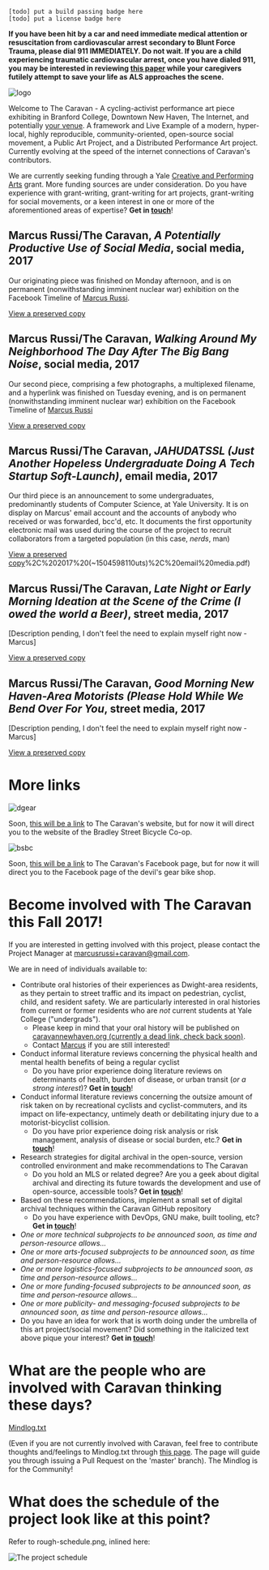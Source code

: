 `[todo] put a build passing badge here`  
`[todo] put a license badge here`

__If you have been hit by a car and need immediate medical attention or resuscitation from cardiovascular arrest secondary to Blunt Force Trauma, please dial 911 IMMEDIATELY. Do not wait. If you are a child experiencing traumatic cardiovascular arrest, once you have dialed 911, you may be interested in reviewing [this paper](https://github.com/marcusrussi/caravan/blob/master/Resources/Academic-Papers/1484.full.pdf) while your caregivers futilely attempt to save your life as ALS approaches the scene.__

![logo]

Welcome to The Caravan - A cycling-activist performance art piece exhibiting in Branford College, Downtown New Haven, The Internet, and potentially [your venue](mailto:marcusrussi+caravan@gmail.com). A framework and Live Example of a modern, hyper-local, highly reproducible, community-oriented, open-source social movement, a Public Art Project, and a Distributed Performance Art project. Currently evolving at the speed of the internet connections of Caravan's contributors.

We are currently seeking funding through a Yale [Creative and Performing Arts](creativeandperformingarts.yale.edu/cpa-guidelines) grant. More funding sources are under consideration. Do you have experience with grant-writing, grant-writing for art projects, grant-writing for social movements, or a keen interest in one or more of the aforementioned areas of expertise? __Get in [touch](mailto:marcusrussi+caravan@gmail.com)__!

## Marcus Russi/The Caravan, _A Potentially Productive Use of Social Media_, social media, 2017

Our originating piece was finished on Monday afternoon, and is on permanent (nonwithstanding imminent nuclear war) exhibition on the Facebook Timeline of [Marcus Russi](https://www.facebook.com/marcus.russi).

[View a preserved copy](https://github.com/marcusrussi/caravan/blob/master/Finished-Artwork/Marcus%20Russi%20%26%20The%20Caravan%2C%20%22A%20Potentially%20Productive%20Use%20of%20Social%20Media%22%2C%202017%20(~%201504543320uts)%2C%20social%20media)

## Marcus Russi/The Caravan, _Walking Around My Neighborhood The Day After The Big Bang Noise_, social media, 2017

Our second piece, comprising a few photographs, a multiplexed filename, and a hyperlink was finished on Tuesday evening, and is on permanent (nonwithstanding imminent nuclear war) exhibition on the Facebook Timeline of [Marcus Russi](https://www.facebook.com/marcus.russi)

[View a preserved copy](https://github.com/marcusrussi/caravan/blob/master/Finished-Artwork/Marcus%20Russi%20%26%20The%20Caravan%2C%20%22Walking%20Around%20My%20Neighborhood%20The%20Day%20After%20The%20Big%20Bang%20Noise%22%2C%202017%20(~1504562400uts)%2C%20social%20media.pdf)

## Marcus Russi/The Caravan, _JAHUDATSSL (Just Another Hopeless Undergraduate Doing A Tech Startup Soft-Launch)_, email media, 2017

Our third piece is an announcement to some undergraduates, predominantly students of Computer Science, at Yale University. It is on display on Marcus' email account and the accounts of anybody who received or was forwarded, bcc'd, etc. It documents the first opportunity electronic mail was used during the course of the project to recruit collaborators from a targeted population (in this case, _nerds_, man)

[View a preserved copy](https://github.com/marcusrussi/caravan/blob/master/Finished-Artwork/Gmail%20-%20Marcus%20Russi%20%26%20The%20Caravan%2C%20JAHUD...tartup%20Soft-Launch)%2C%202017%20(~1504598110uts)%2C%20email%20media.pdf)

## Marcus Russi/The Caravan, _Late Night or Early Morning Ideation at the Scene of the Crime (I owed the world a Beer)_, street media, 2017

[Description pending, I don't feel the need to explain myself right now -Marcus]

[View a preserved copy](https://github.com/marcusrussi/caravan/blob/master/Finished-Artwork/Marcus%20Russi%20%26%20The%20Caravan%2C%20%22Late%20Night%20or%20Early%20Morning%20Ideation%20at%20the%20Scene%20of%20the%20Crime%20(I%20owed%20the%20world%20a%20Beer)%22%2C%202017%2C%20street%20media.pdf)

## Marcus Russi/The Caravan, _Good Morning New Haven-Area Motorists (Please Hold While We Bend Over For You_, street media, 2017

[Description pending, I don't feel the need to explain myself right now -Marcus]

[View a preserved copy](https://github.com/marcusrussi/caravan/blob/master/Finished-Artwork/Marcus%20Russi%20%26%20The%20Caravan%2C%20%22Good%20Morning%20New%20Haven-Area%20Motorists%20(Please%20Hold%20While%20We%20Bend%20Over%20For%20You)%22%2C%202017%2C%20street%20media.pdf)

# More links

![dgear]

Soon, [this will be a link](http://bsbc.co/) to The Caravan's website, but for now it will direct you to the website of the Bradley Street Bicycle Co-op.

![bsbc]

Soon, [this will be a link](https://www.facebook.com/thedevilsgear/) to The Caravan's Facebook page, but for now it will direct you to the Facebook page of the devil's gear bike shop.

# Become involved with The Caravan this Fall 2017!

If you are interested in getting involved with this project, please contact the Project Manager at [marcusrussi+caravan@gmail.com](mailto:marcusrussi+caravan@gmail.com).

We are in need of individuals available to:

- Contribute oral histories of their experiences as Dwight-area residents, as they pertain to street traffic and its impact on pedestrian, cyclist, child, and resident safety. We are particularly interested in oral histories from current or former residents who are _not_ current students at Yale College ("undergrads").
    - Please keep in mind that your oral history will be published on [caravannewhaven.org (currently a dead link, check back soon)](https://caravannewhaven.org).
    - Contact [Marcus](mailto:marcusrussi+caravan@gmail.com) if you are still interested!
- Conduct informal literature reviews concerning the physical health and mental health benefits of being a regular cyclist
    - Do you have prior experience doing literature reviews on determinants of health, burden of disease, or urban transit (_or a strong interest_)? __Get in [touch](mailto:marcusrussi+caravan@gmail.com)__!
- Conduct informal literature reviews concerning the outsize amount of risk taken on by recreational cyclists and cyclist-commuters, and its impact on life-expectancy, untimely death or debilitating injury due to a motorist-bicyclist collision.
    - Do you have prior experience doing risk analysis or risk management, analysis of disease or social burden, etc.? __Get in [touch](mailto:marcusrussi+caravan@gmail.com)__!
- Research strategies for digital archival in the open-source, version controlled environment and make recommendations to The Caravan
    - Do you hold an MLS or related degree? Are you a geek about digital archival and directing its future towards the development and use of open-source, accessible tools? __Get in [touch](mailto:marcusrussi+caravan@gmail.com)__!
- Based on these recommendations, implement a small set of digital archival techniques within the Caravan GitHub repository
    - Do you have experience with DevOps, GNU make, built tooling, etc? __Get in [touch](mailto:marcusrussi+caravan@gmail.com)__!
- _One or more technical subprojects to be announced soon, as time and person-resource allows..._
- _One or more arts-focused subprojects to be announced soon, as time and person-resource allows..._
- _One or more logistics-focused subprojects to be announced soon, as time and person-resource allows..._
- _One or more funding-focused subprojects to be announced soon, as time and person-resource allows..._
- _One or more publicity- and messaging-focused subprojects to be announced soon, as time and person-resource allows..._
- Do you have an idea for work that is worth doing under the umbrella of this art project/social movement? Did something in the italicized text above pique your interest? __Get in [touch](mailto:marcusrussi+caravan@gmail.com)__!

# What are the people who are involved with Caravan thinking these days?

[Mindlog.txt](https://github.com/marcusrussi/caravan/blob/master/Mindlog.txt)

(Even if you are not currently involved with Caravan, feel free to contribute thoughts and/feelings to Mindlog.txt through [this page](https://github.com/marcusrussi/caravan/edit/master/Mindlog.txt). The page will guide you through issuing a Pull Request on the 'master' branch). The Mindlog is for the Community!

# What does the schedule of the project look like at this point?

Refer to rough-schedule.png, inlined here:

![The project schedule][rough-schedule]

[logo]: https://github.com/marcusrussi/caravan/blob/master/images/caravan-logo.jpeg?raw=true "The project logo"
[dgear]: https://github.com/marcusrussi/caravan/blob/master/images/devil's%20gear%20bike%20shop%20-%20Google%20Search%20Google%20Chrome,%20Today%20at%203.44.56%20AM.png?raw=true "Devil's gear bike shop"
[bsbc]: https://github.com/marcusrussi/caravan/blob/master/images/bradley%20street%20bike%20coop%20-%20Google%20Search%20Google%20Chrome,%20Today%20at%203.45.16%20AM.png?raw=true "BSBC"
[rough-schedule]: https://github.com/marcusrussi/caravan/blob/master/rough-schedule.png "A rough schedule from September 5 (day 1) thru 2018"
